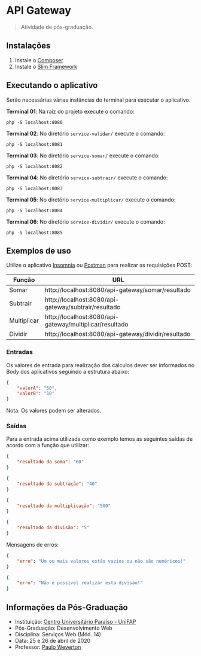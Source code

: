 # API Gateway

> Atividade de pós-graduação.

## Instalações

1. Instale o [Composer](https://getcomposer.org/)
2. Instale o [Slim Framework](http://www.slimframework.com/)

## Executando o aplicativo

Serão necessárias várias instâncias do terminal para executar o aplicativo.

**Terminal 01**: Na raiz do projeto execute o comando:

```
php -S localhost:8080
```

**Terminal 02**: No diretório `service-validar/` execute o comando:

```
php -S localhost:8081
```

**Terminal 03**: No diretório `service-somar/` execute o comando:

```
php -S localhost:8082
```

**Terminal 04**: No diretório `service-subtrair/` execute o comando:

```
php -S localhost:8083
```

**Terminal 05**: No diretório `service-multiplicar/` execute o comando:

```
php -S localhost:8084
```

**Terminal 06**: No diretório `service-dividir/` execute o comando:

```
php -S localhost:8085
```

## Exemplos de uso

Utilize o aplicativo [Insomnia](https://insomnia.rest/download/) ou [Postman](https://www.postman.com/downloads/) para realizar as requisições POST:

| Função      | URL                                                     |
|-------------|---------------------------------------------------------|
| Somar       | http://localhost:8080/api-gateway/somar/resultado       |
| Subtrair    | http://localhost:8080/api-gateway/subtrair/resultado    |
| Multiplicar | http://localhost:8080/api-gateway/multiplicar/resultado |
| Dividir     | http://localhost:8080/api-gateway/dividir/resultado     |

### Entradas

Os valores de entrada para realização dos cálculos dever ser informados no Body dos aplicativos seguindo a estrutura abaixo:

```json
{
    "valorA": "50",
    "valorB": "10"
}
```

Nota: Os valores podem ser alterados.

### Saídas

Para a entrada acima utilizada como exemplo temos as seguintes saídas de acordo com a função que utilizar:

```json
{
    "resultado da soma": "60"
}

{
    "resultado da subtração": "40"
}

{
    "resultado da multiplicação": "500"
}

{
    "resultado da divisão": "5"
}
```

Mensagens de erros:

```json
{
    "erro": "Um ou mais valores estão vazios ou não são numéricos!"
}

{
    "erro": "Não é possível realizar esta divisão!"
}
```

## Informações da Pós-Graduação

- Instituição: [Centro Universitário Paraíso - UniFAP](https://www.fapce.edu.br)
- Pós-Graduação: Desenvolvimento Web
- Disciplina: Serviços Web (Mód. 14)
- Data: 25 e 26 de abril de 2020
- Professor: [Paulo Weverton](https://github.com/pauloweverton)
